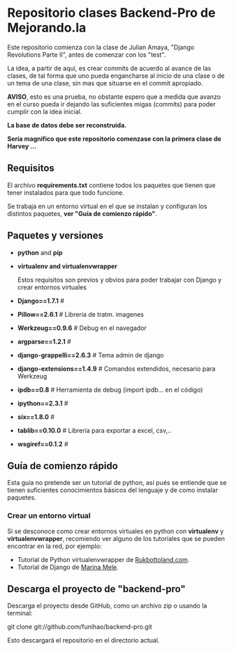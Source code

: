 # Repositorio clases Backend-Pro de Mejorando.la

Este repositorio comienza con la clase de Julian Amaya, "Django Revolutions
Parte II", antes de comenzar con los "test".

La idea, a partir de aquí, es crear commits de acuerdo al avance de las clases,
de tal forma que uno pueda engancharse al inicio de una clase o de un tema de
una clase, sin mas que situarse en el commit apropiado.

**AVISO**, esto es una prueba, no obstante espero que a medida que avanzo en el
curso pueda ir dejando las suficientes migas (commits) para poder cumplir con la
idea inicial.

**La base de datos debe ser reconstruida.**

**Sería magnifico que este repositorio comenzase con la primera clase de Harvey
...**

## Requisitos

El archivo **requirements.txt** contiene todos los paquetes que tienen que tener
instalados para que todo funcione.

Se trabaja en un entorno virtual en el que se instalan y configuran los
distintos paquetes, **ver "Guía de comienzo rápido"**.

## Paquetes y versiones

- **python** and **pip**
- **virtualenv and virtualenvwrapper**

  Estos requisitos son previos y obvios para poder trabajar con Django y crear
  entornos virtuales

- **Django==1.7.1** #
- **Pillow==2.6.1** # Librería de tratm. imagenes
- **Werkzeug==0.9.6** # Debug en el navegador
- **argparse==1.2.1** #
- **django-grappelli==2.6.3** # Tema admin de django
- **django-extensions==1.4.9** # Comandos extendidos, necesario para Werkzeug
- **ipdb==0.8** # Herramienta de debug (import ipdb... en el código)
- **ipython==2.3.1** #
- **six==1.8.0** #
- **tablib==0.10.0** # Librería para exportar a excel, csv,..
- **wsgiref==0.1.2** #

## Guía de comienzo rápido

Esta guía no pretende ser un tutorial de python, así pués se entiende que se
tienen suficientes conocimientos básicos del lenguaje y de como instalar
paquetes.

### Crear un entorno virtual

Si se desconoce como crear entornos virtuales en python con **virtualenv** y
**virtualenvwrapper**, recomiendo ver alguno de los tutoriales que se pueden
encontrar en la red, por ejemplo:

- Tutorial de Python virtualenvwrapper de
  [Rukbottoland.com](http://rukbottoland.com/blog/tutorial-de-python-virtualenvwrapper/).
- Tutorial de Django de
  [Marina Mele](http://www.marinamele.com/taskbuster-django-tutorial/taskbuster-working-environment-and-start-django-project).

## Descarga el proyecto de "backend-pro"

Descarga el proyecto desde GitHub, como un archivo zip o usando la terminal:

git clone git://github.com/funihao/backend-pro.git

Esto descargará el repositorio en el directorio actual.
